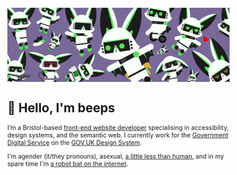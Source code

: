 ![An abundance of robats](https://raw.githubusercontent.com/querkmachine/querkmachine/main/an-abundance-of-robats.png)

# 👋️ Hello, I'm beeps

I’m a Bristol-based [front-end website developer](https://berly.kim) specialising in accessibility, design systems, and the semantic web. I currently work for the [Government Digital Service](https://www.gov.uk/government/organisations/government-digital-service) on the [GOV.UK Design System](https://design-system.service.gov.uk).

I'm agender (it/they pronouns), asexual, [a little less than human](https://berly.kim/blog/2022-08-11-not-human-after-all/), and in my spare time I'm [a robot bat on the internet](https://berly.kim/blog/2022-04-10-a-robot-bat-on-the-internet/).
